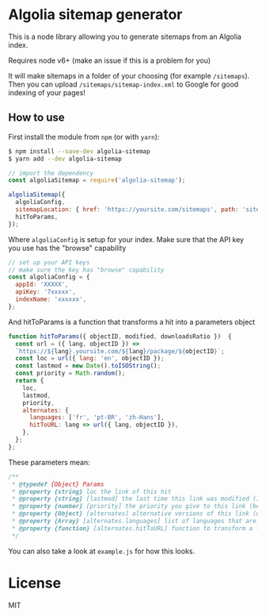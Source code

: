 # Algolia sitemap generator

This is a node library allowing you to generate sitemaps from an Algolia index. 

Requires node v6+ (make an issue if this is a problem for you)

It will make sitemaps in a folder of your choosing (for example `/sitemaps`). Then you can upload `/sitemaps/sitemap-index.xml` to Google for good indexing of your pages! 

## How to use

First install the module from `npm` (or with `yarn`): 

```sh
$ npm install --save-dev algolia-sitemap
$ yarn add --dev algolia-sitemap
```

```js
// import the dependency
const algoliaSitemap = require('algolia-sitemap');

algoliaSitemap({
  algoliaConfig,
  sitemapLocation: { href: 'https://yoursite.com/sitemaps', path: 'sitemaps' },
  hitToParams,
});
```

Where `algoliaConfig` is setup for your index. Make sure that the API key you use has the "browse" capability

```js
// set up your API keys
// make sure the key has "browse" capability
const algoliaConfig = {
  appId: 'XXXXX',
  apiKey: '7xxxxx',
  indexName: 'xxxxxx',
};
```

And hitToParams is a function that transforms a hit into a parameters object 

```js
function hitToParams({ objectID, modified, downloadsRatio })  {
  const url = ({ lang, objectID }) =>
  `https://${lang}.yoursite.com/${lang}/package/${objectID}`;
  const loc = url({ lang: 'en', objectID });
  const lastmod = new Date().toISOString();
  const priority = Math.random();
  return {
    loc,
    lastmod,
    priority,
    alternates: {
      languages: ['fr', 'pt-BR', 'zh-Hans'],
      hitToURL: lang => url({ lang, objectID }),
    },
  };
};
```

These parameters mean: 

```js
/**
 * @typedef {Object} Params
 * @property {string} loc the link of this hit
 * @property {string} [lastmod] the last time this link was modified (ISO8601)
 * @property {number} [priority] the priority you give to this link (between 0 and 1)
 * @property {Object} [alternates] alternative versions of this link (useful for multi-language)
 * @property {Array} [alternates.languages] list of languages that are enabled
 * @property {function} [alternates.hitToURL] function to transform a language into a url of this object
 */
```

You can also take a look at `example.js` for how this looks.

# License 

MIT
